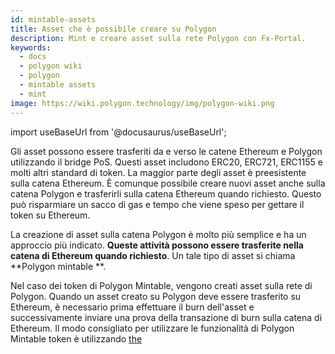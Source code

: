```yaml
---
id: mintable-assets
title: Asset che è possibile creare su Polygon
description: Mint e creare asset sulla rete Polygon con Fx-Portal.
keywords:
  - docs
  - polygon wiki
  - polygon
  - mintable assets
  - mint
image: https://wiki.polygon.technology/img/polygon-wiki.png
---
```


import useBaseUrl from '@docusaurus/useBaseUrl';

Gli asset possono essere trasferiti da e verso le catene Ethereum e Polygon utilizzando il bridge PoS. Questi asset includono ERC20, ERC721, ERC1155 e molti altri standard di token. La maggior parte degli asset è preesistente sulla catena Ethereum. È comunque possibile creare nuovi asset anche sulla catena Polygon e trasferirli sulla catena Ethereum quando richiesto. Questo può risparmiare un sacco di gas e tempo che viene speso per gettare il token su Ethereum.

La creazione di asset sulla catena Polygon è molto più semplice e ha un approccio più indicato. **Queste attività possono essere trasferite nella catena di Ethereum quando richiesto**. Un tale tipo di asset si chiama **Polygon mintable **.

Nel caso dei token di Polygon Mintable, vengono creati asset sulla rete di Polygon. Quando un asset creato su Polygon deve essere trasferito su Ethereum, è necessario prima effettuare il burn dell'asset e successivamente inviare una prova della transazione di burn sulla catena di Ethereum. Il modo consigliato per utilizzare le funzionalità di Polygon Mintable token è utilizzando [the](/develop/l1-l2-communication/fx-portal.md)

